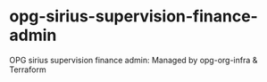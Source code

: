# opg-sirius-supervision-finance-admin
OPG sirius supervision finance admin: Managed by opg-org-infra &amp; Terraform
